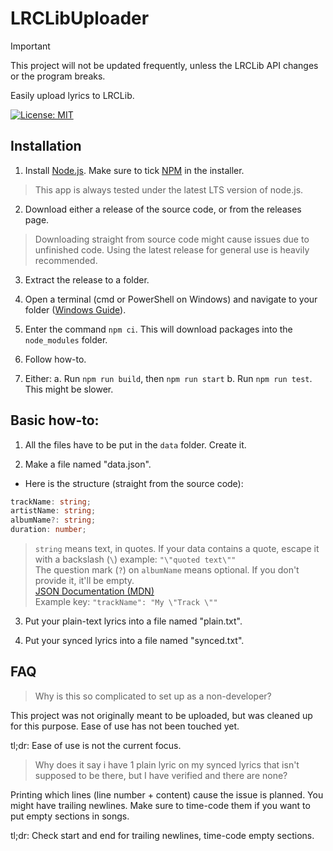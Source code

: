 # LRCLibUploader

> [!IMPORTANT]
> This project will not be updated frequently, unless the LRCLib API changes or the program breaks.

Easily upload lyrics to LRCLib.

[![License: MIT](https://img.shields.io/badge/License-MIT-yellow.svg)](https://opensource.org/licenses/MIT)

## Installation

1. Install [Node.js](https://nodejs.org/en). Make sure to tick [NPM](https://www.npmjs.com/) in the installer.
> This app is always tested under the latest LTS version of node.js.

2. Download either a release of the source code, or from the releases page.
> Downloading straight from source code might cause issues due to unfinished code. Using the latest release for general use is heavily recommended.

3. Extract the release to a folder.

4. Open a terminal (cmd or PowerShell on Windows) and navigate to your folder ([Windows Guide](https://www.digitalcitizen.life/command-prompt-how-use-basic-commands/)).

5. Enter the command `npm ci`. This will download packages into the `node_modules` folder.

6. Follow how-to.

7. Either:
  a. Run `npm run build`, then `npm run start`
  b. Run `npm run test`. This might be slower.

## Basic how-to:

1. All the files have to be put in the `data` folder. Create it.  

2. Make a file named "data.json".  

- Here is the structure (straight from the source code):

```ts
trackName: string;
artistName: string;
albumName?: string;
duration: number;
```

>`string` means text, in quotes. If your data contains a quote, escape it with a backslash (`\`)
example: `"\"quoted text\""`  
The question mark (`?`) on `albumName` means optional. If you don't provide it, it'll be empty.  
[JSON Documentation (MDN)](https://developer.mozilla.org/en-US/docs/Learn/JavaScript/Objects/JSON)  
Example key: `"trackName": "My \"Track \""`

3. Put your plain-text lyrics into a file named "plain.txt".  

4. Put your synced lyrics into a file named "synced.txt".  

## FAQ

> Why is this so complicated to set up as a non-developer?

This project was not originally meant to be uploaded, but was cleaned up for this purpose. Ease of use has not been touched yet.

tl;dr: Ease of use is not the current focus.

> Why does it say i have 1 plain lyric on my synced lyrics that isn't supposed to be there, but I have verified and there are none?

Printing which lines (line number + content) cause the issue is planned. You might have trailing newlines. Make sure to time-code them if you want to put empty sections in songs.

tl;dr: Check start and end for trailing newlines, time-code empty sections.